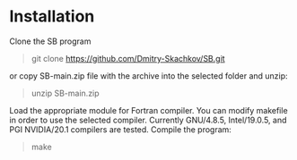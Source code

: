 # Installation

Clone the SB program

> git clone https://github.com/Dmitry-Skachkov/SB.git

or copy SB-main.zip file with the archive into the selected folder and unzip:

> unzip SB-main.zip

Load the appropriate module for Fortran compiler. You can modify makefile in order to use the selected compiler. Currently GNU/4.8.5, Intel/19.0.5, and PGI NVIDIA/20.1 compilers are tested. Compile the program:

> make
  

